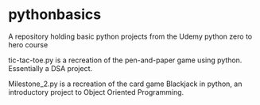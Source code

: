 # pythonbasics
A repository holding basic python projects from the Udemy python zero to hero course

tic-tac-toe.py is a recreation of the pen-and-paper game using python. Essentially a DSA project.

Milestone_2.py is a recreation of the card game Blackjack in python, an introductory project to Object Oriented Programming.

